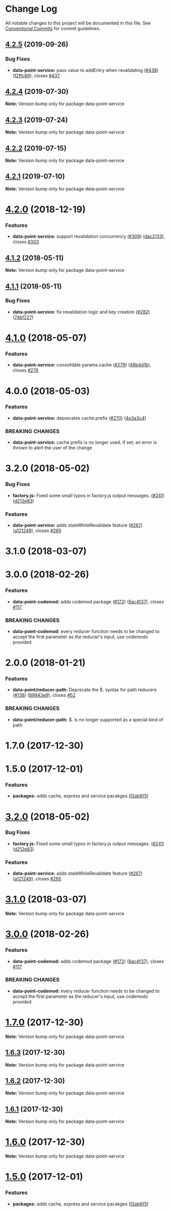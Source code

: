 # Change Log

All notable changes to this project will be documented in this file.
See [Conventional Commits](https://conventionalcommits.org) for commit guidelines.

## [4.2.5](https://github.com/ViacomInc/data-point/tree/master/packages/data-point-service/compare/data-point-service@4.2.4...data-point-service@4.2.5) (2019-09-26)


### Bug Fixes

* **data-point-service:** pass value to addEntry when revalidating ([#438](https://github.com/ViacomInc/data-point/tree/master/packages/data-point-service/issues/438)) ([f2ffc89](https://github.com/ViacomInc/data-point/tree/master/packages/data-point-service/commit/f2ffc89)), closes [#437](https://github.com/ViacomInc/data-point/tree/master/packages/data-point-service/issues/437)





## [4.2.4](https://github.com/ViacomInc/data-point/tree/master/packages/data-point-service/compare/data-point-service@4.2.3...data-point-service@4.2.4) (2019-07-30)

**Note:** Version bump only for package data-point-service





## [4.2.3](https://github.com/ViacomInc/data-point/tree/master/packages/data-point-service/compare/data-point-service@4.2.2...data-point-service@4.2.3) (2019-07-24)

**Note:** Version bump only for package data-point-service





## [4.2.2](https://github.com/ViacomInc/data-point/tree/master/packages/data-point-service/compare/data-point-service@4.2.1...data-point-service@4.2.2) (2019-07-15)

**Note:** Version bump only for package data-point-service





<a name="4.2.1"></a>
## [4.2.1](https://github.com/ViacomInc/data-point/tree/master/packages/data-point-service/compare/data-point-service@4.2.1-1...data-point-service@4.2.1) (2019-07-10)




**Note:** Version bump only for package data-point-service

<a name="4.2.0"></a>
# [4.2.0](https://github.com/ViacomInc/data-point/compare/data-point-service@4.1.3-1...data-point-service@4.2.0) (2018-12-19)


### Features

* **data-point-service:** support revalidation concurrency ([#309](https://github.com/ViacomInc/data-point/issues/309)) ([dac2133](https://github.com/ViacomInc/data-point/commit/dac2133)), closes [#303](https://github.com/ViacomInc/data-point/issues/303)




<a name="4.1.2"></a>
## [4.1.2](https://github.com/ViacomInc/data-point/compare/data-point-service@4.1.1...data-point-service@4.1.2) (2018-05-11)




**Note:** Version bump only for package data-point-service

<a name="4.1.1"></a>
## [4.1.1](https://github.com/ViacomInc/data-point/compare/data-point-service@4.1.0...data-point-service@4.1.1) (2018-05-11)


### Bug Fixes

* **data-point-service:** fix revalidation logic and key creation ([#282](https://github.com/ViacomInc/data-point/issues/282)) ([74bf227](https://github.com/ViacomInc/data-point/commit/74bf227))




<a name="4.1.0"></a>
# [4.1.0](https://github.com/ViacomInc/data-point/compare/data-point-service@4.0.0...data-point-service@4.1.0) (2018-05-07)


### Features

* **data-point-service:** consolidate params.cache ([#279](https://github.com/ViacomInc/data-point/issues/279)) ([48b4d1b](https://github.com/ViacomInc/data-point/commit/48b4d1b)), closes [#276](https://github.com/ViacomInc/data-point/issues/276)




<a name="4.0.0"></a>
# 4.0.0 (2018-05-03)


### Features

* **data-point-service:** deprecates cache.prefix ([#270](https://github.com/ViacomInc/data-point/issues/270)) ([4e3a3c4](https://github.com/ViacomInc/data-point/commit/4e3a3c4))


### BREAKING CHANGES

* **data-point-service:** cache.prefix is no longer used, if set; an error is thrown to alert the user of the
change



<a name="3.2.0"></a>
# 3.2.0 (2018-05-02)


### Bug Fixes

* **factory.js:** Fixed some small typos in factory.js output messages. ([#241](https://github.com/ViacomInc/data-point/issues/241)) ([d212e83](https://github.com/ViacomInc/data-point/commit/d212e83))


### Features

* **data-point-service:** adds staleWhileRevalidate feature ([#267](https://github.com/ViacomInc/data-point/issues/267)) ([a121249](https://github.com/ViacomInc/data-point/commit/a121249)), closes [#265](https://github.com/ViacomInc/data-point/issues/265)



<a name="3.1.0"></a>
# 3.1.0 (2018-03-07)



<a name="3.0.0"></a>
# 3.0.0 (2018-02-26)


### Features

* **data-point-codemod:** adds codemod package ([#172](https://github.com/ViacomInc/data-point/issues/172)) ([8ac4f37](https://github.com/ViacomInc/data-point/commit/8ac4f37)), closes [#117](https://github.com/ViacomInc/data-point/issues/117)


### BREAKING CHANGES

* **data-point-codemod:** every reducer function needs to be changed to accept the first parameter as the
reducer's input, use codemods provided



<a name="2.0.0"></a>
# 2.0.0 (2018-01-21)


### Features

* **data-point/reducer-path:** Deprecate the $. syntax for path reducers ([#138](https://github.com/ViacomInc/data-point/issues/138)) ([89943e9](https://github.com/ViacomInc/data-point/commit/89943e9)), closes [#52](https://github.com/ViacomInc/data-point/issues/52)


### BREAKING CHANGES

* **data-point/reducer-path:** $. is no longer supported as a special kind of path



<a name="1.7.0"></a>
# 1.7.0 (2017-12-30)



<a name="1.5.0"></a>
# 1.5.0 (2017-12-01)


### Features

* **packages:** adds cache, express and service pacakges ([f2ab6f5](https://github.com/ViacomInc/data-point/commit/f2ab6f5))




<a name="3.2.0"></a>
# [3.2.0](https://github.com/ViacomInc/data-point/compare/v3.1.0...v3.2.0) (2018-05-02)


### Bug Fixes

* **factory.js:** Fixed some small typos in factory.js output messages. ([#241](https://github.com/ViacomInc/data-point/issues/241)) ([d212e83](https://github.com/ViacomInc/data-point/commit/d212e83))


### Features

* **data-point-service:** adds staleWhileRevalidate feature ([#267](https://github.com/ViacomInc/data-point/issues/267)) ([a121249](https://github.com/ViacomInc/data-point/commit/a121249)), closes [#265](https://github.com/ViacomInc/data-point/issues/265)




<a name="3.1.0"></a>
# [3.1.0](https://github.com/ViacomInc/data-point/compare/v3.0.0...v3.1.0) (2018-03-07)




**Note:** Version bump only for package data-point-service

<a name="3.0.0"></a>
# [3.0.0](https://github.com/ViacomInc/data-point/compare/v2.0.0...v3.0.0) (2018-02-26)


### Features

* **data-point-codemod:** adds codemod package ([#172](https://github.com/ViacomInc/data-point/issues/172)) ([8ac4f37](https://github.com/ViacomInc/data-point/commit/8ac4f37)), closes [#117](https://github.com/ViacomInc/data-point/issues/117)


### BREAKING CHANGES

* **data-point-codemod:** every reducer function needs to be changed to accept the first parameter as the
reducer's input, use codemods provided




<a name="1.7.0"></a>
# [1.7.0](https://github.com/ViacomInc/data-point/compare/v1.5.0...v1.7.0) (2017-12-30)




**Note:** Version bump only for package data-point-service

<a name="1.6.3"></a>
## [1.6.3](https://github.com/acatl/data-point/compare/v1.6.2...v1.6.3) (2017-12-30)




**Note:** Version bump only for package data-point-service

<a name="1.6.2"></a>
## [1.6.2](https://github.com/acatl/data-point/compare/v1.6.1...v1.6.2) (2017-12-30)




**Note:** Version bump only for package data-point-service

<a name="1.6.1"></a>
## [1.6.1](https://github.com/acatl/data-point/compare/v1.6.0...v1.6.1) (2017-12-30)




**Note:** Version bump only for package data-point-service

<a name="1.6.0"></a>
# [1.6.0](https://github.com/acatl/data-point/compare/v1.5.0...v1.6.0) (2017-12-30)




**Note:** Version bump only for package data-point-service

<a name="1.5.0"></a>
# [1.5.0](https://github.com/ViacomInc/data-point/compare/v1.3.0...v1.5.0) (2017-12-01)


### Features

* **packages:** adds cache, express and service pacakges ([f2ab6f5](https://github.com/ViacomInc/data-point/commit/f2ab6f5))
